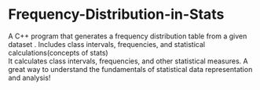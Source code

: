 # Frequency-Distribution-in-Stats
A C++ program that generates a frequency distribution table from a given dataset . Includes class intervals, frequencies, and statistical calculations(concepts of stats)
<br>
It calculates class intervals, frequencies, and other statistical measures. A great way to understand the fundamentals of statistical data representation and analysis!
